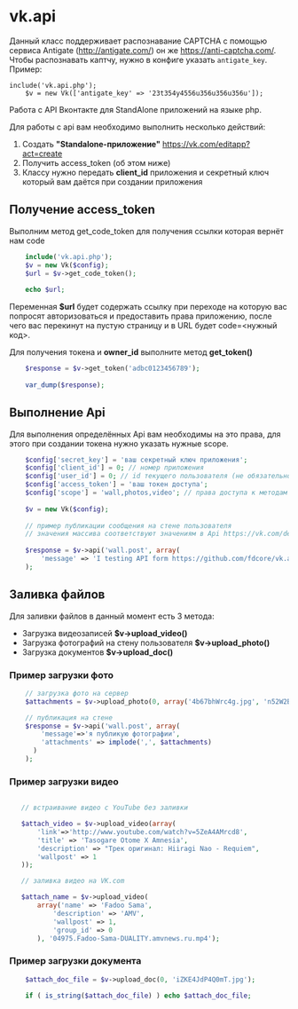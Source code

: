 vk.api
======

Данный класс поддерживает распознавание CAPTCHA с помощью сервиса Antigate (http://antigate.com/) он же https://anti-captcha.com/. Чтобы распознавать каптчу, нужно в конфиге указать ```antigate_key```.
Пример:

```
include('vk.api.php');
	$v = new Vk(['antigate_key' => '23t354y4556u356u356u356u']);
```

Работа с API Вконтакте для StandAlone приложений на языке php.

Для работы с api вам необходимо выполнить несколько действий:

1. Создать **"Standalone-приложение"** https://vk.com/editapp?act=create
2. Получить access_token (об этом ниже)
3. Классу нужно передать **client_id** приложения и секретный ключ который вам даётся при создании приложения

## Получение access_token

Выполним метод get_code_token для получения ссылки которая вернёт нам code

```php
	include('vk.api.php');
	$v = new Vk($config);
	$url = $v->get_code_token();
	
	echo $url;
```

Переменная **$url** будет содержать ссылку при переходе на которую вас попросят авторизоваться и предоставить права приложению, после чего вас перекинут на пустую страницу и в URL будет code=<нужный код>.

Для получения токена и **owner_id** выполните метод **get_token()**

```php
	$response = $v->get_token('adbc0123456789');
	
	var_dump($response);
```

## Выполнение Api

Для выполнения определённых Api вам необходимы на это права, для этого при создании токена нужно указать нужные scope.

```php
	$config['secret_key'] = 'ваш секретный ключ приложения';
	$config['client_id'] = 0; // номер приложения
	$config['user_id'] = 0; // id текущего пользователя (не обязательно)
	$config['access_token'] = 'ваш токен доступа';
	$config['scope'] = 'wall,photos,video'; // права доступа к методам (для генерации токена)
	
	$v = new Vk($config);
	
	// пример публикации сообщения на стене пользователя
	// значения массива соответствуют значениям в Api https://vk.com/dev/wall.post
	
	$response = $v->api('wall.post', array(
	    'message' => 'I testing API form https://github.com/fdcore/vk.api')
	);
```

## Заливка файлов

Для заливки файлов в данный момент есть 3 метода:

- Загрузка видеозаписей **$v->upload_video()**
- Загрузка фотографий на стену пользователя **$v->upload_photo()**
- Загрузка документов **$v->upload_doc()**

### Пример загрузки фото

```php
    // загрузка фото на сервер
    $attachments = $v->upload_photo(0, array('4b67bhWrc4g.jpg', 'n52W2BdXdYE.jpg'));

    // публикация на стене
    $response = $v->api('wall.post', array(
        'message'=>'я публикую фотографии',
        'attachments' => implode(',', $attachments)
      )
    );

```

### Пример загрузки видео

```php

   // встраивание видео с YouTube без заливки

   $attach_video = $v->upload_video(array(
       'link'=>'http://www.youtube.com/watch?v=5ZeA4AMrcd8',
       'title' => 'Tasogare Otome X Amnesia',
       'description' => "Трек оригинал: Hiiragi Nao - Requiem",
       'wallpost' => 1
   ));

   // заливка видео на VK.com

   $attach_name = $v->upload_video(
       array('name' => 'Fadoo Sama',
           'description' => 'AMV',
           'wallpost' => 1,
           'group_id' => 0
       ), '04975.Fadoo-Sama-DUALITY.amvnews.ru.mp4');

```

### Пример загрузки документа

```php
    $attach_doc_file = $v->upload_doc(0, 'iZKE4JdP4Q0mT.jpg');

    if ( is_string($attach_doc_file) ) echo $attach_doc_file;

```
